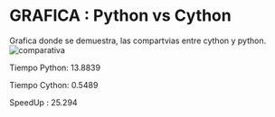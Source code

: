 # GRAFICA : Python vs Cython
Grafica donde se demuestra, las compartvias entre cython y python.
![comparativa](https://user-images.githubusercontent.com/83742525/117239124-d0ff9100-adf3-11eb-9efd-4b6a845c654d.png)

Tiempo Python: 13.8839

Tiempo Cython: 0.5489

SpeedUp : 25.294
